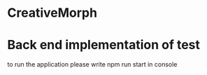 # CreativeMorph

# Back end implementation of test

to run the application please write npm run start in console
